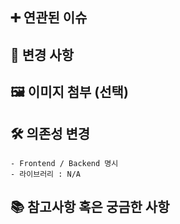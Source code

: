 <!-- MR 제목은 다음을 참고해서 작성해주세요.
[#issue] type: Short (50 chars or less) summary of changes
ex. [S12P11A402-1] feat: Summarize changes in around 50 characters or less
-->

<!--
🚨🚨🚨
⚠️ [중요] develop 브랜치로 Merge 하고 계시진 않나요?
👉 타겟 브랜치를 다시 한번 확인해주세요!
🚨🚨🚨
-->

## ➕ 연관된 이슈

<!-- GitLab Issues나 Jira 등 관련된 이슈를 작성해주세요.-->
<!-- GitLab Issues: Fixes #issue -->
<!-- Jira: S12P11A402-number -->

## 🔎 변경 사항

<!-- 변경 사항에 대해 설명해주세요. -->

## 🖼️ 이미지 첨부 (선택)

<!--<img src="파일 주소" width="30%" height="30%"/> -->

## 🛠️ 의존성 변경

<!-- 새로 추가한 의존성이 있다면 작성해주세요. -->
<!-- 만약 없다면, N/A라고 작성해주세요. -->

```
- Frontend / Backend 명시
- 라이브러리 : N/A
```

## 📚 참고사항 혹은 궁금한 사항

<!-- 리뷰어가 참고해야 할 사항이 있거나 궁금한 사항이 있는 경우 작성해주세요.
(ex. react-query 라이브러리를 추가했습니다. pull 받으신 후에 npm i / yarn 입력해주세요.)
(ex. query를 어떻게 사용해야 하는지 모르겠습니다. 방법 좀 공유해주세요.)
(ex. table join SQL문을 어떻게 작성해야하는지 모르겠습니다. 참고한 링크 공유합니다. -->

```

```
